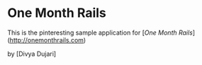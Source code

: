 # One Month Rails

This is the pinteresting sample application for
[*One Month Rails*] (http://onemonthrails.com)

by [Divya Dujari]